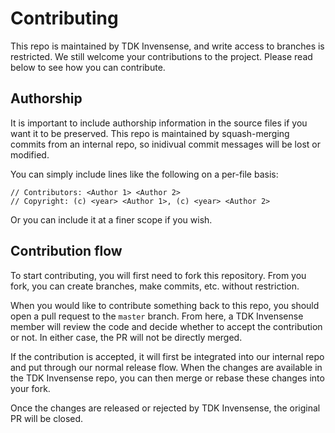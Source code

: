 # Contributing

This repo is maintained by TDK Invensense, and write access to branches is
restricted. We still welcome your contributions to the project. Please read
below to see how you can contribute.

## Authorship

It is important to include authorship information in the source files if
you want it to be preserved. This repo is maintained by squash-merging commits
from an internal repo, so inidivual commit messages will be lost or modified.

You can simply include lines like the following on a per-file basis:

```
// Contributors: <Author 1> <Author 2>
// Copyright: (c) <year> <Author 1>, (c) <year> <Author 2>
```

Or you can include it at a finer scope if you wish.

## Contribution flow

To start contributing, you will first need to fork this repository. From you
fork, you can create branches, make commits, etc. without restriction.

When you would like to contribute something back to this repo, you should open a
pull request to the `master` branch. From here, a TDK Invensense member will
review the code and decide whether to accept the contribution or not. In either
case, the PR will not be directly merged.

If the contribution is accepted, it will first be integrated into our internal
repo and put through our normal release flow. When the changes are available
in the TDK Invensense repo, you can then merge or rebase these changes into your
fork.

Once the changes are released or rejected by TDK Invensense, the original PR
will be closed.
